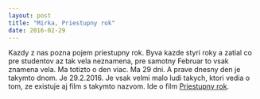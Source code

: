 ```yaml
---
layout: post
title: "Mirka, Priestupny rok"
date: 2016-02-29
---
```


Kazdy z nas pozna pojem priestupny rok. Byva kazde styri roky a zatial co pre studentov az tak vela neznamena, pre samotny Februar to vsak znamena vela. Ma totizto o den viac. Ma 29 dni. A prave dnesny den je takymto dnom. Je 29.2.2016. Je vsak velmi malo ludi takych, ktori vedia o tom, ze existuje aj film s takymto nazvom. Ide o film [Priestupny rok](http://www.csfd.cz/film/260023-prestupny-rok/prehled/).
